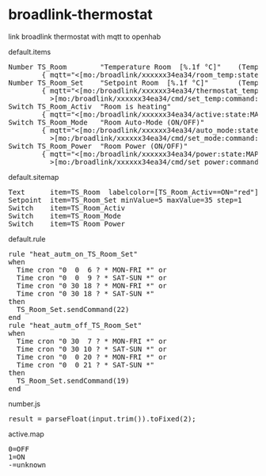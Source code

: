 # broadlink-thermostat
link broadlink thermostat with mqtt to openhab

default.items
<pre>Number TS_Room        "Temperature Room  [%.1f °C]"  <temperature>  (Temperatur)
        { mqtt="<[mo:/broadlink/xxxxxx34ea34/room_temp:state:JS(number.js)]" }
Number TS_Room_Set    "Setpoint Room  [%.1f °C]"     <temperature>  (Temperatur)
        { mqtt="<[mo:/broadlink/xxxxxx34ea34/thermostat_temp:state:JS(number.js)], 
          >[mo:/broadlink/xxxxxx34ea34/cmd/set_temp:command:*:default]"}
Switch TS_Room_Activ  "Room is heating"              <switch>       (Temperatur)
        { mqtt="<[mo:/broadlink/xxxxxx34ea34/active:state:MAP(active.map)"}
Switch TS_Room_Mode   "Room Auto-Mode (ON/OFF)"      <switch>       (Temperatur)
        { mqtt="<[mo:/broadlink/xxxxxx34ea34/auto_mode:state:MAP(active.map)],
          >[mo:/broadlink/xxxxxx34ea34/cmd/set_mode:command:*:MAP(active.map)]"}
Switch TS_Room_Power  "Room Power (ON/OFF)"          <switch>       (Temperatur)
        { mqtt="<[mo:/broadlink/xxxxxx34ea34/power:state:MAP(active.map)],
          >[mo:/broadlink/xxxxxx34ea34/cmd/set_power:command:*:MAP(active.map)]"}</pre>

default.sitemap
<pre>Text      item=TS_Room  labelcolor=[TS_Room_Activ==ON="red"]  valuecolor=[>22="orange",>17="green",>5="blue"]
Setpoint  item=TS_Room_Set minValue=5 maxValue=35 step=1
Switch    item=TS_Room_Activ
Switch    item=TS_Room_Mode
Switch    item=TS_Room_Power</pre>

default.rule
<pre>rule "heat_autm_on_TS_Room_Set"
when
  Time cron "0  0  6 ? * MON-FRI *" or
  Time cron "0  0  9 ? * SAT-SUN *" or
  Time cron "0 30 18 ? * MON-FRI *" or
  Time cron "0 30 18 ? * SAT-SUN *"
then
  TS_Room_Set.sendCommand(22)
end
rule "heat_autm_off_TS_Room_Set"
when
  Time cron "0 30  7 ? * MON-FRI *" or
  Time cron "0 30 10 ? * SAT-SUN *" or
  Time cron "0  0 20 ? * MON-FRI *" or
  Time cron "0  0 21 ? * SAT-SUN *"
then
  TS_Room_Set.sendCommand(19)
end</pre>

number.js
<pre>result = parseFloat(input.trim()).toFixed(2);</pre>

active.map
<pre>0=OFF
1=ON
-=unknown</pre>
